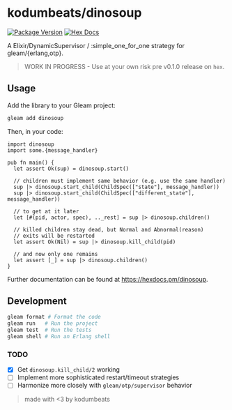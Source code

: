 # kodumbeats/dinosoup

[![Package Version](https://img.shields.io/hexpm/v/dinosoup)](https://hex.pm/packages/dinosoup)
[![Hex Docs](https://img.shields.io/badge/hex-docs-ffaff3)](https://hexdocs.pm/dinosoup/)

A Elixir/DynamicSupervisor / :simple_one_for_one strategy for gleam/{erlang,otp}.

> WORK IN PROGRESS - Use at your own risk pre v0.1.0 release on `hex`.

## Usage

Add the library to your Gleam project:

```sh
gleam add dinosoup
```

Then, in your code:

```gleam
import dinosoup
import some.{message_handler}

pub fn main() {
  let assert Ok(sup) = dinosoup.start()

  // children must implement same behavior (e.g. use the same handler)
  sup |> dinosoup.start_child(ChildSpec(["state"], message_handler))
  sup |> dinosoup.start_child(ChildSpec(["different_state"], message_handler))

  // to get at it later
  let [#(pid, actor, spec), .._rest] = sup |> dinosoup.children()

  // killed children stay dead, but Normal and Abnormal(reason)
  // exits will be restarted
  let assert Ok(Nil) = sup |> dinosoup.kill_child(pid)

  // and now only one remains
  let assert [_] = sup |> dinosoup.children()
}
```

Further documentation can be found at <https://hexdocs.pm/dinosoup>.

## Development

```sh
gleam format # Format the code
gleam run   # Run the project
gleam test  # Run the tests
gleam shell # Run an Erlang shell
```

### TODO

- [x] Get `dinosoup.kill_child/2` working
- [ ] Implement more sophisticated restart/timeout strategies
- [ ] Harmonize more closely with `gleam/otp/supervisor` behavior

> made with <3 by kodumbeats
